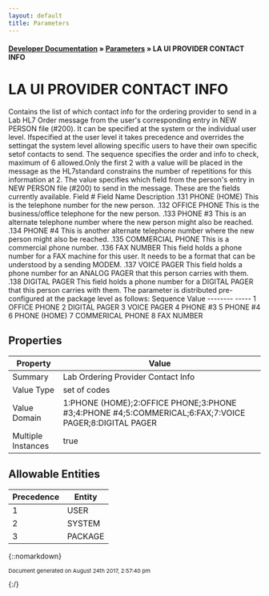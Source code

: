 ```yaml
---
layout: default
title: Parameters
---
```


#### [Developer Documentation](../index) &#187; [Parameters](TableOfContents) &#187; LA UI PROVIDER CONTACT INFO<br/>
# LA UI PROVIDER CONTACT INFO

Contains the list of which contact info for the ordering provider to send in a Lab HL7 Order message from the user&#x27;s corresponding entry in NEW PERSON file (#200). It can be specified at the system or the individual user level. Ifspecified at the user level it takes precedence and overrides the settingat the system level allowing specific users to have their own specific setof contacts to send. The sequence specifies the order and info to check, maximum of 6 allowed.Only the first 2 with a value will be placed in the message as the HL7standard constrains the number of repetitions for this information at 2. The value specifies which field from the person&#x27;s entry in NEW PERSON file (#200) to send in the message. These are the fields currently available. Field #   Field Name       Description .131      PHONE (HOME)     This is the telephone number for the new                           person. .132      OFFICE PHONE     This is the business/office telephone for the                           new person. .133      PHONE #3         This is an alternate telephone number where the                           new person might also be reached.   .134      PHONE #4         This is another alternate telephone number                           where the new person might also be reached. .135     COMMERCIAL PHONE  This is a commercial phone number. .136     FAX NUMBER        This field holds a phone number for a FAX                            machine for this user. It needs to be a format                           that can be understood by a sending MODEM. .137      VOICE PAGER      This field holds a phone number for an ANALOG                           PAGER that this person carries with them. .138      DIGITAL PAGER    This field holds a phone number for a DIGITAL                           PAGER that this person carries with them.  The parameter is distributed pre-configured at the package level as follows:  Sequence  Value --------  ----- 1         OFFICE PHONE 2         DIGITAL PAGER 3         VOICE PAGER 4         PHONE #3 5         PHONE #4 6         PHONE (HOME) 7         COMMERICAL PHONE 8         FAX NUMBER

## Properties

Property | Value
--- | ---
Summary | Lab Ordering Provider Contact Info
Value Type | set of codes
Value Domain | 1:PHONE (HOME);2:OFFICE PHONE;3:PHONE #3;4:PHONE #4;5:COMMERICAL;6:FAX;7:VOICE PAGER;8:DIGITAL PAGER
Multiple Instances | true

## Allowable Entities

Precedence | Entity
--- | ---
1 | USER
2 | SYSTEM
3 | PACKAGE

{::nomarkdown} <br/><p style="font-size: 11px">Document generated on August 24th 2017, 2:57:40 pm</p>{:/}